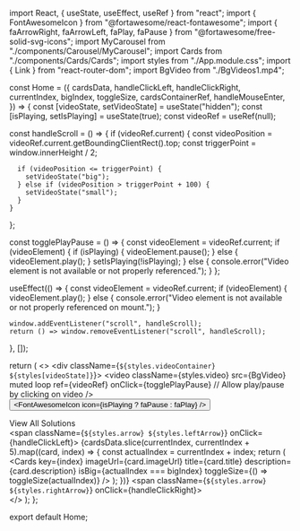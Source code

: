 import React, { useState, useEffect, useRef } from "react";
import { FontAwesomeIcon } from "@fortawesome/react-fontawesome";
import { faArrowRight, faArrowLeft, faPlay, faPause } from "@fortawesome/free-solid-svg-icons";
import MyCarousel from "./components/Carousel/MyCarousel";
import Cards from "./components/Cards/Cards";
import styles from "./App.module.css";
import { Link } from "react-router-dom";
import BgVideo from "./BgVideos1.mp4";

const Home = ({
  cardsData,
  handleClickLeft,
  handleClickRight,
  currentIndex,
  bigIndex,
  toggleSize,
  cardsContainerRef,
  handleMouseEnter,
}) => {
  const [videoState, setVideoState] = useState("hidden");
  const [isPlaying, setIsPlaying] = useState(true);
  const videoRef = useRef(null);

  const handleScroll = () => {
    if (videoRef.current) {
      const videoPosition = videoRef.current.getBoundingClientRect().top;
      const triggerPoint = window.innerHeight / 2;

      if (videoPosition <= triggerPoint) {
        setVideoState("big");
      } else if (videoPosition > triggerPoint + 100) {
        setVideoState("small");
      }
    }
  };

  const togglePlayPause = () => {
    const videoElement = videoRef.current;
    if (videoElement) {
      if (isPlaying) {
        videoElement.pause();
      } else {
        videoElement.play();
      }
      setIsPlaying(!isPlaying);
    } else {
      console.error("Video element is not available or not properly referenced.");
    }
  };

  useEffect(() => {
    const videoElement = videoRef.current;
    if (videoElement) {
      videoElement.play();
    } else {
      console.error("Video element is not available or not properly referenced on mount.");
    }

    window.addEventListener("scroll", handleScroll);
    return () => window.removeEventListener("scroll", handleScroll);
  }, []);

  return (
    <>
      <MyCarousel />
      <div className={`${styles.videoContainer} ${styles[videoState]}`}>
        <video
          className={styles.video}
          src={BgVideo}
          muted
          loop
          ref={videoRef}
          onClick={togglePlayPause} // Allow play/pause by clicking on video
        />
        <button className={styles.playPauseButton} onClick={togglePlayPause}>
          <FontAwesomeIcon icon={isPlaying ? faPause : faPlay} />
        </button>
      </div>
      <div
        className={styles.cardsContainer}
        ref={cardsContainerRef}
        onMouseEnter={handleMouseEnter}
      >
        <div className={styles.viewAllContainer}>
          <Link to="/all-cards" className={styles.viewAllButton}>
            View All Solutions <FontAwesomeIcon icon={faArrowRight} className={styles.icon} />
          </Link>
        </div>
        <span className={`${styles.arrow} ${styles.leftArrow}`} onClick={handleClickLeft}>
          <FontAwesomeIcon icon={faArrowLeft} title="Previous" />
        </span>
        {cardsData.slice(currentIndex, currentIndex + 5).map((card, index) => {
          const actualIndex = currentIndex + index;
          return (
            <Cards
              key={index}
              imageUrl={card.imageUrl}
              title={card.title}
              description={card.description}
              isBig={actualIndex === bigIndex}
              toggleSize={() => toggleSize(actualIndex)}
            />
          );
        })}
        <span className={`${styles.arrow} ${styles.rightArrow}`} onClick={handleClickRight}>
          <FontAwesomeIcon icon={faArrowRight} title="Next" />
        </span>
      </div>
    </>
  );
};

export default Home;
